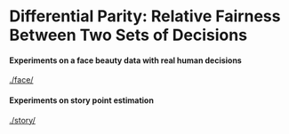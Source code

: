 # Differential Parity: Relative Fairness Between Two Sets of Decisions


#### Experiments on a face beauty data with real human decisions
[./face/](face/)

#### Experiments on story point estimation
[./story/](story/)


